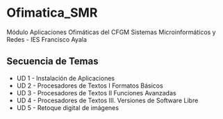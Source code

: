 # Ofimatica_SMR
Módulo Aplicaciones Ofimáticas del CFGM Sistemas Microinformáticos y Redes - IES Francisco Ayala

## Secuencia de Temas

 - UD 1 - Instalación de Aplicaciones
 - UD 2 - Procesadores de Textos I Formatos Básicos
 - UD 3 - Procesadores de Textos II Funciones Avanzadas
 - UD 4 - Procesadores de Textos III. Versiones de Software Libre
 - UD 5 - Retoque digital de imágenes
<!--stackedit_data:
eyJoaXN0b3J5IjpbMTkwNDAyNTI5Ml19
-->